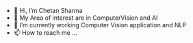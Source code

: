 - 👋 Hi, I’m Chetan Sharma
- 👀 My Area of interest are in ComputerVision and AI
- 🌱 I’m currently working Computer Vision application and NLP 
- 📫 How to reach me ...

<!---
sharma1671/sharma1671 is a ✨ special ✨ repository because its `README.md` (this file) appears on your GitHub profile.
You can click the Preview link to take a look at your changes.
--->
